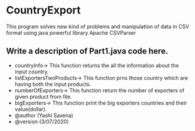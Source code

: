# CountryExport
This program solves new kind of problems and manipulation of data in CSV format using java powerful library Apache CSVParser 
## Write a description of Part1.java code here.
 * countryInfo-> This function returns the all the information about the input country.
 * listExportersTwoProducts-> This function prns those country which are having both the input products.
 * numberOfExporters-> This function return the number of exporters of given product from file.
 * bigExporters-> This function print the big exporters countries and their value(dollar).
 * @author (Yashi Saxena) 
 * @version (3/07/2020)
